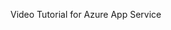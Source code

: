 Video Tutorial for Azure App Service 
<inline-video source="https://www.youtube.com/embed/P79Z574kcNw" width="auto" height="auto" />
<question source="page1" />